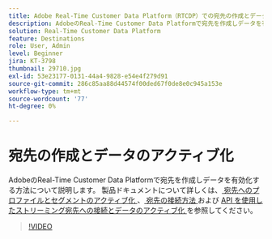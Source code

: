 ```yaml
---
title: Adobe Real-Time Customer Data Platform（RTCDP）での宛先の作成とデータのアクティブ化
description: AdobeのReal-Time Customer Data Platformで宛先を作成しデータを有効化する方法について説明します
solution: Real-Time Customer Data Platform
feature: Destinations
role: User, Admin
level: Beginner
jira: KT-3798
thumbnail: 29710.jpg
exl-id: 53e23177-0131-44a4-9828-e54e4f279d91
source-git-commit: 286c85aa88d44574f00ded67f0de8e0c945a153e
workflow-type: tm+mt
source-wordcount: '77'
ht-degree: 0%

---
```


# 宛先の作成とデータのアクティブ化

AdobeのReal-Time Customer Data Platformで宛先を作成しデータを有効化する方法について説明します。 製品ドキュメントについて詳しくは、[ 宛先へのプロファイルとセグメントのアクティブ化 ](https://experienceleague.adobe.com/docs/experience-platform/rtcdp/destinations/dest-tutorials/activate-destinations.html)、[ 宛先の接続方法 ](https://experienceleague.adobe.com/docs/experience-platform/rtcdp/destinations/dest-tutorials/connect-destination.html) および [API を使用したストリーミング宛先への接続とデータのアクティブ化 ](https://experienceleague.adobe.com/docs/experience-platform/rtcdp/destinations/api-tutorials/streaming-destinations-api-tutorial.html) を参照してください。

>[!VIDEO](https://video.tv.adobe.com/v/29710?learn=on&enablevpops)


